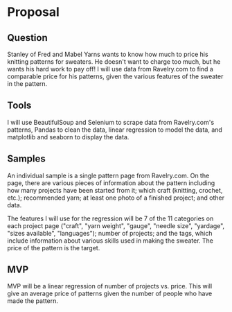 # Proposal

## Question
Stanley of Fred and Mabel Yarns wants to know how much to price his knitting patterns for sweaters. He doesn't want to charge too much, but he wants his hard work to pay off! I will use data from Ravelry.com to find a comparable price for his patterns, given the various features of the sweater in the pattern. 

## Tools
I will use BeautifulSoup and Selenium to scrape data from Ravelry.com's patterns, Pandas to clean the data, linear regression to model the data, and matplotlib and seaborn to display the data. 

## Samples
An individual sample is a single pattern page from Ravelry.com. On the page, there are various pieces of information about the pattern including how many projects have been started from it; which craft (knitting, crochet, etc.); recommended yarn; at least one photo of a finished project; and other data. 

The features I will use for the regression will be 7 of the 11 categories on each project page ("craft", "yarn weight", "gauge", "needle size", "yardage", "sizes available", "languages"); number of projects; and the tags, which include information about various skills used in making the sweater. The price of the pattern is the target.  

## MVP 
MVP will be a linear regression of number of projects vs. price. This will give an average price of patterns given the number of people who have made the pattern.
